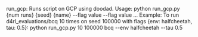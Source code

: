 run_gcp: 
Runs script on GCP using doodad.
Usage: python run_gcp.py {num runs} {seed} {name} --flag value --flag value ...
Example: To run d4rl_evaluations/bcq 10 times on seed 100000 with flags {env: halfcheetah, tau: 0.5}:
python run_gcp.py 10 100000 bcq --env halfcheetah --tau 0.5

